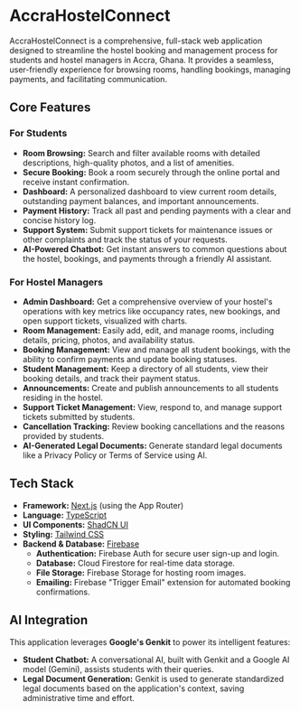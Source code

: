 # AccraHostelConnect

AccraHostelConnect is a comprehensive, full-stack web application designed to streamline the hostel booking and management process for students and hostel managers in Accra, Ghana. It provides a seamless, user-friendly experience for browsing rooms, handling bookings, managing payments, and facilitating communication.

## Core Features

### For Students
- **Room Browsing:** Search and filter available rooms with detailed descriptions, high-quality photos, and a list of amenities.
- **Secure Booking:** Book a room securely through the online portal and receive instant confirmation.
- **Dashboard:** A personalized dashboard to view current room details, outstanding payment balances, and important announcements.
- **Payment History:** Track all past and pending payments with a clear and concise history log.
- **Support System:** Submit support tickets for maintenance issues or other complaints and track the status of your requests.
- **AI-Powered Chatbot:** Get instant answers to common questions about the hostel, bookings, and payments through a friendly AI assistant.

### For Hostel Managers
- **Admin Dashboard:** Get a comprehensive overview of your hostel's operations with key metrics like occupancy rates, new bookings, and open support tickets, visualized with charts.
- **Room Management:** Easily add, edit, and manage rooms, including details, pricing, photos, and availability status.
- **Booking Management:** View and manage all student bookings, with the ability to confirm payments and update booking statuses.
- **Student Management:** Keep a directory of all students, view their booking details, and track their payment status.
- **Announcements:** Create and publish announcements to all students residing in the hostel.
- **Support Ticket Management:** View, respond to, and manage support tickets submitted by students.
- **Cancellation Tracking:** Review booking cancellations and the reasons provided by students.
- **AI-Generated Legal Documents:** Generate standard legal documents like a Privacy Policy or Terms of Service using AI.

## Tech Stack

- **Framework:** [Next.js](https://nextjs.org/) (using the App Router)
- **Language:** [TypeScript](https://www.typescriptlang.org/)
- **UI Components:** [ShadCN UI](https://ui.shadcn.com/)
- **Styling:** [Tailwind CSS](https://tailwindcss.com/)
- **Backend & Database:** [Firebase](https://firebase.google.com/)
  - **Authentication:** Firebase Auth for secure user sign-up and login.
  - **Database:** Cloud Firestore for real-time data storage.
  - **File Storage:** Firebase Storage for hosting room images.
  - **Emailing:** Firebase "Trigger Email" extension for automated booking confirmations.

## AI Integration

This application leverages **Google's Genkit** to power its intelligent features:

- **Student Chatbot:** A conversational AI, built with Genkit and a Google AI model (Gemini), assists students with their queries.
- **Legal Document Generation:** Genkit is used to generate standardized legal documents based on the application's context, saving administrative time and effort.
